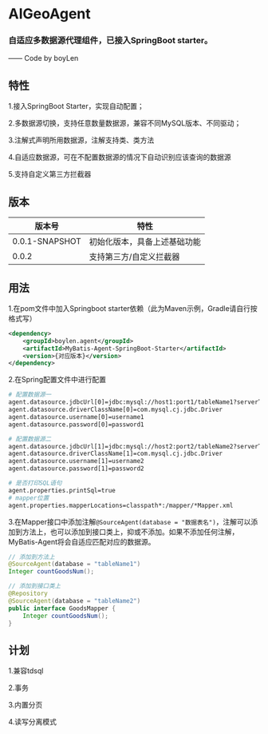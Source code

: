 # **AIGeoAgent**

### 自适应多数据源代理组件，已接入SpringBoot starter。

—— Code by boyLen

## 特性

1.接入SpringBoot Starter，实现自动配置；

2.多数据源切换，支持任意数量数据源，兼容不同MySQL版本、不同驱动；

3.注解式声明所用数据源，注解支持类、类方法

4.自适应数据源，可在不配置数据源的情况下自动识别应该查询的数据源

5.支持自定义第三方拦截器

## 版本

| 版本号 | 特性 |
| --- | --- |
| 0.0.1-SNAPSHOT | 初始化版本，具备上述基础功能 |
| 0.0.2 | 支持第三方/自定义拦截器 |

## 用法

1.在pom文件中加入Springboot starter依赖（此为Maven示例，Gradle请自行按格式写）

```xml
<dependency>
    <groupId>boylen.agent</groupId>
    <artifactId>MyBatis-Agent-SpringBoot-Starter</artifactId>
    <version>{对应版本}</version>
</dependency>
```

2.在Spring配置文件中进行配置

```bash
# 配置数据源一
agent.datasource.jdbcUrl[0]=jdbc:mysql://host1:port1/tableName1?serverTimezone=Asia/Shanghai&useUnicode=true&characterEncoding=utf8&autoReconnect=true
agent.datasource.driverClassName[0]=com.mysql.cj.jdbc.Driver
agent.datasource.username[0]=username1
agent.datasource.password[0]=password1

# 配置数据源二
agent.datasource.jdbcUrl[1]=jdbc:mysql://host2:port2/tableName2?serverTimezone=Asia/Shanghai&useUnicode=true&characterEncoding=utf8&autoReconnect=true
agent.datasource.driverClassName[1]=com.mysql.cj.jdbc.Driver
agent.datasource.username[1]=username2
agent.datasource.password[1]=password2

# 是否打印SQL语句
agent.properties.printSql=true
# mapper位置
agent.properties.mapperLocations=classpath*:/mapper/*Mapper.xml
```

3.在Mapper接口中添加注解`@SourceAgent(database = "数据表名")`，注解可以添加到方法上，也可以添加到接口类上，抑或不添加。如果不添加任何注解，MyBatis-Agent将会自适应匹配对应的数据源。

```java
// 添加到方法上
@SourceAgent(database = "tableName1")
Integer countGoodsNum();

// 添加到接口类上
@Repository
@SourceAgent(database = "tableName2")
public interface GoodsMapper {
    Integer countGoodsNum();
}
```

## 计划

1.兼容tdsql

2.事务

3.内置分页

4.读写分离模式
